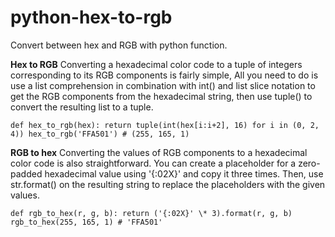 # python-hex-to-rgb

Convert between hex and RGB with python function.

<b>Hex to RGB</b>
Converting a hexadecimal color code to a tuple of integers corresponding to its RGB components is fairly simple, All you need to do is use a list comprehension in combination with int() and list slice notation to get the RGB components from the hexadecimal string, then use tuple() to convert the resulting list to a tuple.

`def hex_to_rgb(hex):
return tuple(int(hex[i:i+2], 16) for i in (0, 2, 4))
hex_to_rgb('FFA501') # (255, 165, 1)`

<b>RGB to hex</b>
Converting the values of RGB components to a hexadecimal color code is also straightforward. You can create a placeholder for a zero-padded hexadecimal value using '{:02X}' and copy it three times. Then, use str.format() on the resulting string to replace the placeholders with the given values.

`def rgb_to_hex(r, g, b):
return ('{:02X}' \* 3).format(r, g, b)
rgb_to_hex(255, 165, 1) # 'FFA501'`
